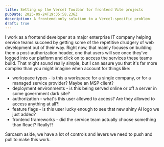 ```yaml
---
title: Setting up the Vercel Toolbar for frontend Vite projects
pubDate: 2025-09-24T19:35:58.236Z
description: A frontend-only solution to a Vercel-specific problem
draft: true
---
```


I work as a frontend developer at a major enterprise IT company helping service teams succeed by getting some of the repetitive drudgery of web development out of their way. Right now, that mainly focuses on building them a post-authorization header, one that users will see once they've logged into our platform and click on to access the services these teams build. That might sound really simple, but I can assure you that it's far more complex than you might imagine when account for things like:

* workspace types - is this a workspace for a single company, or for a managed service provider? Maybe an MSP client?
* deployment environments - is this being served online or off a server in some government dark site?
* authorization - what's this user allowed to access? Are they allowed to access anything at all?!
* feature flags - is this user lucky enough to see that new shiny AI logo we just added?
* frontend frameworks - did the service team actually choose something than React? Really?!

Sarcasm aside, we have a lot of controls and levers we need to push and pull to make this work.

